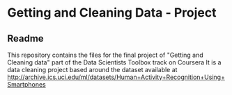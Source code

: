 # Getting and Cleaning Data - Project
## Readme
This repository contains the files for the final project of "Getting and Cleaning data"
part of the Data Scientists Toolbox track on Coursera
It is a data cleaning project based around the dataset available at http://archive.ics.uci.edu/ml/datasets/Human+Activity+Recognition+Using+Smartphones
